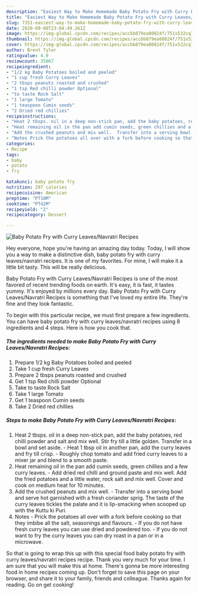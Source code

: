 ```yaml
---
description: "Easiest Way to Make Homemade Baby Potato Fry with Curry Leaves/Navratri Recipes"
title: "Easiest Way to Make Homemade Baby Potato Fry with Curry Leaves/Navratri Recipes"
slug: 7351-easiest-way-to-make-homemade-baby-potato-fry-with-curry-leaves-navratri-recipes
date: 2020-09-08T23:04:49.261Z
image: https://img-global.cpcdn.com/recipes/accbb879ea80824f/751x532cq70/baby-potato-fry-with-curry-leavesnavratri-recipes-recipe-main-photo.jpg
thumbnail: https://img-global.cpcdn.com/recipes/accbb879ea80824f/751x532cq70/baby-potato-fry-with-curry-leavesnavratri-recipes-recipe-main-photo.jpg
cover: https://img-global.cpcdn.com/recipes/accbb879ea80824f/751x532cq70/baby-potato-fry-with-curry-leavesnavratri-recipes-recipe-main-photo.jpg
author: Brent Tyler
ratingvalue: 4.9
reviewcount: 35867
recipeingredient:
- "1/2 kg Baby Potatoes boiled and peeled"
- "1 cup fresh Curry Leaves"
- "2 tbsps peanuts roasted and crushed"
- "1 tsp Red chilli powder Optional"
- "to taste Rock Salt"
- "1 large Tomato"
- "1 teaspoon Cumin seeds"
- "2 Dried red chillies"
recipeinstructions:
- "Heat 2 tbsps. oil in a deep non-stick pan, add the baby potatoes, red chilli powder and salt and mix well. Stir fry till a little golden. Transfer in a bowl and set aside. Heat 1 tbsp oil in another pan, add the curry leaves and fry till crisp. Roughly chop tomato and add fried curry leaves to a mixer jar and blend to a smooth paste."
- "Heat remaining oil in the pan add cumin seeds, green chillies and a few curry leaves.  Add dried red chilli and ground paste and mix well. Add the fried potatoes and a little water, rock salt and mix well. Cover and cook on medium heat for 10 minutes."
- "Add the crushed peanuts and mix well.  Transfer into a serving bowl and serve hot garnished with a fresh coriander sprig. The taste of the curry leaves tickles the palate and it is lip-smacking when scooped up with the Kuttu ki Puri."
- "Notes Prick the potatoes all over with a fork before cooking so that they imbibe all the salt, seasonings and flavours.  If you do not have fresh curry leaves you can use dried and powdered too. If you do not want to fry the curry leaves you can dry roast in a pan or in a microwave."
categories:
- Recipe
tags:
- baby
- potato
- fry

katakunci: baby potato fry 
nutrition: 297 calories
recipecuisine: American
preptime: "PT10M"
cooktime: "PT42M"
recipeyield: "2"
recipecategory: Dessert

---
```



![Baby Potato Fry with Curry Leaves/Navratri Recipes](https://img-global.cpcdn.com/recipes/accbb879ea80824f/751x532cq70/baby-potato-fry-with-curry-leavesnavratri-recipes-recipe-main-photo.jpg)

Hey everyone, hope you're having an amazing day today. Today, I will show you a way to make a distinctive dish, baby potato fry with curry leaves/navratri recipes. It is one of my favorites. For mine, I will make it a little bit tasty. This will be really delicious.

Baby Potato Fry with Curry Leaves/Navratri Recipes is one of the most favored of recent trending foods on earth. It's easy, it is fast, it tastes yummy. It's enjoyed by millions every day. Baby Potato Fry with Curry Leaves/Navratri Recipes is something that I've loved my entire life. They're fine and they look fantastic.




To begin with this particular recipe, we must first prepare a few ingredients. You can have baby potato fry with curry leaves/navratri recipes using 8 ingredients and 4 steps. Here is how you cook that.

<!--inarticleads1-->

##### The ingredients needed to make Baby Potato Fry with Curry Leaves/Navratri Recipes:

1. Prepare 1/2 kg Baby Potatoes boiled and peeled
1. Take 1 cup fresh Curry Leaves
1. Prepare 2 tbsps peanuts roasted and crushed
1. Get 1 tsp Red chilli powder Optional
1. Take to taste Rock Salt
1. Take 1 large Tomato
1. Get 1 teaspoon Cumin seeds
1. Take 2 Dried red chillies




<!--inarticleads2-->

##### Steps to make Baby Potato Fry with Curry Leaves/Navratri Recipes:

1. Heat 2 tbsps. oil in a deep non-stick pan, add the baby potatoes, red chilli powder and salt and mix well. Stir fry till a little golden. Transfer in a bowl and set aside. - Heat 1 tbsp oil in another pan, add the curry leaves and fry till crisp. - Roughly chop tomato and add fried curry leaves to a mixer jar and blend to a smooth paste.
1. Heat remaining oil in the pan add cumin seeds, green chillies and a few curry leaves.  - Add dried red chilli and ground paste and mix well. Add the fried potatoes and a little water, rock salt and mix well. Cover and cook on medium heat for 10 minutes.
1. Add the crushed peanuts and mix well.  - Transfer into a serving bowl and serve hot garnished with a fresh coriander sprig. The taste of the curry leaves tickles the palate and it is lip-smacking when scooped up with the Kuttu ki Puri.
1. Notes - Prick the potatoes all over with a fork before cooking so that they imbibe all the salt, seasonings and flavours.  - If you do not have fresh curry leaves you can use dried and powdered too. - If you do not want to fry the curry leaves you can dry roast in a pan or in a microwave.




So that is going to wrap this up with this special food baby potato fry with curry leaves/navratri recipes recipe. Thank you very much for your time. I am sure that you will make this at home. There's gonna be more interesting food in home recipes coming up. Don't forget to save this page on your browser, and share it to your family, friends and colleague. Thanks again for reading. Go on get cooking!
